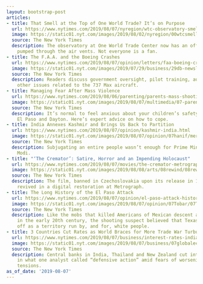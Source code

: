 ```yaml
---
layout: bootstrap-post
articles:
- title: That Smell at the Top of One World Trade? It’s on Purpose
  url: https://www.nytimes.com/2019/08/07/nyregion/wtc-observatory-smell-scent.html
  image: https://static01.nyt.com/images/2019/08/02/nyregion/00wtcsmell-01/00wtcsmell-01-facebookJumbo.jpg
  source: The New York Times
  description: The observatory at One World Trade Center now has an official fragrance,
    pumped through the air vents. Not everyone is a fan.
- title: The F.A.A. and the Boeing Crashes
  url: https://www.nytimes.com/2019/08/07/opinion/letters/faa-boeing-crashes.html
  image: https://static01.nyt.com/images/2019/07/29/business/29db-newsletter-boeing/merlin_158452953_1d7a89f2-e08f-4ba5-bbf5-ad7f7ae69182-facebookJumbo.jpg
  source: The New York Times
  description: Readers discuss government oversight, pilot training, automation and
    other issues related to the 737 Max aircraft.
- title: Managing Fear After Mass Violence
  url: https://www.nytimes.com/2019/08/06/parenting/parents-mass-shootings-anxiety.html
  image: https://static01.nyt.com/images/2019/08/07/multimedia/07-parentingnl-anxiety/07-parentingnl-anxiety-facebookJumbo.jpg
  source: The New York Times
  description: It’s normal to feel anxious about your children’s safety after Gilroy,
    El Paso and Dayton. Here’s expert advice on how to cope.
- title: India Annexes Kashmir and Brings Us Back to Partition
  url: https://www.nytimes.com/2019/08/07/opinion/kashmir-india.html
  image: https://static01.nyt.com/images/2019/08/07/opinion/07hanif/merlin_158933427_d279e3cf-60e6-45f5-8ace-2ae1ed79a2dd-facebookJumbo.jpg
  source: The New York Times
  description: Subjugating an entire people wasn’t enough for Prime Minister Narendra
    Modi.
- title: "‘The Cremator’: Satire, Horror and an Impending Holocaust"
  url: https://www.nytimes.com/2019/08/07/movies/the-cremator-metrograph.html
  image: https://static01.nyt.com/images/2019/08/08/arts/08rewind/08rewind-facebookJumbo.jpg
  source: The New York Times
  description: The film, banned in Czechoslovakia upon its release in 1969, is being
    revived in a digital restoration at Metrograph.
- title: The Long History of the El Paso Attack
  url: https://www.nytimes.com/2019/08/07/opinion/el-paso-attack-history.html
  image: https://static01.nyt.com/images/2019/08/07/opinion/07Tobar/07Tobar-facebookJumbo.jpg
  source: The New York Times
  description: Like the mobs that killed Americans of Mexican descent across the West
    in the early 20th century, the shooting suspect believed that Texas was better
    off as a territory run by, and for, white people.
- title: 3 Countries Cut Rates as World Braces for More Trade War Turbulence
  url: https://www.nytimes.com/2019/08/07/business/interest-rates-india-thailand-new-zealand.html
  image: https://static01.nyt.com/images/2019/08/07/business/07globalecon-1/07globalecon-1-facebookJumbo.jpg
  source: The New York Times
  description: Central banks in India, Thailand and New Zealand cut interest rates
    in what one analyst called “defensive action” amid fears of worsening U.S.-China
    tensions.
as_of_date: '2019-08-07'
---
```



